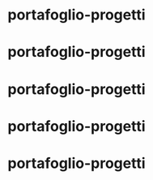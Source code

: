 # portafoglio-progetti
# portafoglio-progetti
# portafoglio-progetti
# portafoglio-progetti
# portafoglio-progetti
